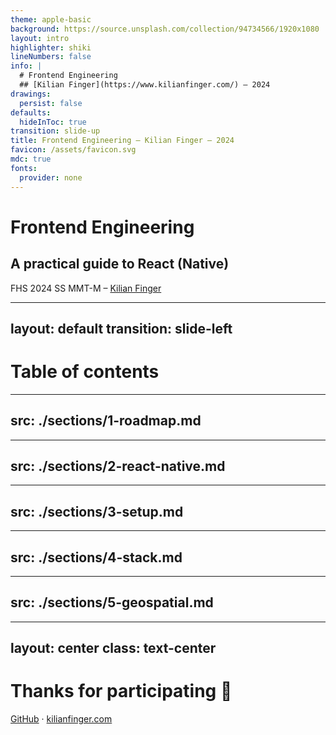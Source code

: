 ```yaml
---
theme: apple-basic
background: https://source.unsplash.com/collection/94734566/1920x1080
layout: intro
highlighter: shiki
lineNumbers: false
info: |
  # Frontend Engineering
  ## [Kilian Finger](https://www.kilianfinger.com/) – 2024
drawings:
  persist: false
defaults:
  hideInToc: true
transition: slide-up
title: Frontend Engineering – Kilian Finger – 2024
favicon: /assets/favicon.svg
mdc: true
fonts:
  provider: none
---
```


# Frontend Engineering

## A practical guide to React (Native)

FHS 2024 SS MMT-M – [Kilian Finger](https://www.kilianfinger.com/)

---
layout: default
transition: slide-left
---

# Table of contents

<Toc minDepth="1" maxDepth="1"></Toc>

---
src: ./sections/1-roadmap.md
---

---
src: ./sections/2-react-native.md
---

---
src: ./sections/3-setup.md
---

---
src: ./sections/4-stack.md
---

---
src: ./sections/5-geospatial.md
---

---
layout: center
class: text-center
---

# Thanks for participating 👋

[GitHub](https://github.com/KiwiKilian/fhs-slides/tree/main/2024-ss-mmt-m-frontend-engineering) · [kilianfinger.com](https://www.kilianfinger.com/)
